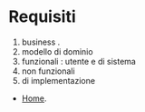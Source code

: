 # Requisiti

1. business .
2. modello di dominio
3. funzionali :   utente e di sistema 
4. non funzionali
5. di implementazione


* [Home](./index.md).
